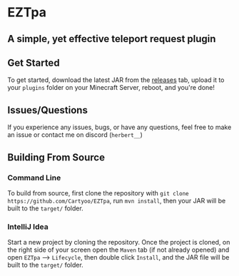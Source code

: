 # EZTpa
## A simple, yet effective teleport request plugin

## Get Started
To get started, download the latest JAR from the [releases](https://github.com/Cartyoo/EZTpa/releases/) tab, upload it to your `plugins` folder on your Minecraft Server, reboot, and you're done!

## Issues/Questions
If you experience any issues, bugs, or have any questions, feel free to make an issue or contact me on discord (`herbert__`)

## Building From Source

### Command Line
To build from source, first clone the repository with `git clone https://github.com/Cartyoo/EZTpa`, run `mvn install`, then your JAR will be built to the `target/` folder.

### IntelliJ Idea
Start a new project by cloning the repository.
Once the project is cloned, on the right side of your screen open the `Maven` tab (if not already opened) and open `EZTpa` --> `Lifecycle`, then double click `Install`, and the JAR file will be built to the `target/` folder.
